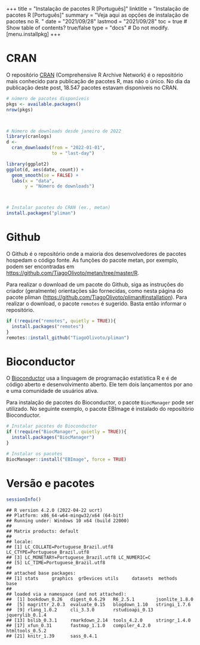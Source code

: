 +++
title = "Instalação de pacotes R [Português]"
linktitle = "Instalação de pacotes R [Português]"
summary = "Veja aqui as opções de instalação de pacotes no R. "
date = "2021/09/28"
lastmod = "2021/09/28"
toc = true  # Show table of contents? true/false
type = "docs"  # Do not modify.
[menu.installpkg]
+++


# CRAN

O repositório [CRAN](https://cran.r-project.org/) (Comprehensive R Archive Network) é o repositório mais conhecido para publicação de pacotes R, mas não o único. No dia da publicação deste post, 18.547 pacotes estavam disponíveis no CRAN. 


```r
# número de pacotes disponíveis
pkgs <- available.packages()
nrow(pkgs)



# Número de downloads desde janeiro de 2022
library(cranlogs)
d <- 
  cran_downloads(from = "2022-01-01",
                 to = "last-day")

library(ggplot2)
ggplot(d, aes(date, count)) + 
  geom_smooth(se = FALSE) +
  labs(x = "data",
       y = "Número de downloads")



# Instalar pacotes do CRAN (ex., metan)
install.packages("pliman")
```



# Github
O Github é o repositório onde a maioria dos desenvolvedores de pacotes hospedam o código fonte. As funções do pacote metan, por exemplo, podem ser encontradas em https://github.com/TiagoOlivoto/metan/tree/master/R.

Para realizar o download de um pacote do Github, siga as instruções do criador (geralmente) orientações são fornecidas, como nesta página do pacote pliman (https://github.com/TiagoOlivoto/pliman#installation). Para realizar o download, o pacote `remotes` é sugerido. Basta então informar o repositório.


```r
if (!require("remotes", quietly = TRUE)){
  install.packages("remotes")
}
remotes::install_github("TiagoOlivoto/pliman")
```


# Bioconductor

O [Bioconductor](https://www.bioconductor.org/) usa a linguagem de programação estatística R e é de código aberto e desenvolvimento aberto. Ele tem dois lançamentos por ano e uma comunidade de usuários ativa.

Para instalação de pacotes do Bioconductor, o pacote `BiocManager` pode ser utilizado. No seguinte exemplo, o pacote EBImage é instalado do repositório Bioconductor.


```r
# Instalar pacotes do Bioconductor
if (!require("BiocManager", quietly = TRUE)){
  install.packages("BiocManager")
}

# Instalar os pacotes
BiocManager::install("EBImage", force = TRUE)
```


# Versão e pacotes


```r
sessionInfo()
```

```
## R version 4.2.0 (2022-04-22 ucrt)
## Platform: x86_64-w64-mingw32/x64 (64-bit)
## Running under: Windows 10 x64 (build 22000)
## 
## Matrix products: default
## 
## locale:
## [1] LC_COLLATE=Portuguese_Brazil.utf8  LC_CTYPE=Portuguese_Brazil.utf8   
## [3] LC_MONETARY=Portuguese_Brazil.utf8 LC_NUMERIC=C                      
## [5] LC_TIME=Portuguese_Brazil.utf8    
## 
## attached base packages:
## [1] stats     graphics  grDevices utils     datasets  methods   base     
## 
## loaded via a namespace (and not attached):
##  [1] bookdown_0.26   digest_0.6.29   R6_2.5.1        jsonlite_1.8.0 
##  [5] magrittr_2.0.3  evaluate_0.15   blogdown_1.10   stringi_1.7.6  
##  [9] rlang_1.0.2     cli_3.3.0       rstudioapi_0.13 jquerylib_0.1.4
## [13] bslib_0.3.1     rmarkdown_2.14  tools_4.2.0     stringr_1.4.0  
## [17] xfun_0.31       fastmap_1.1.0   compiler_4.2.0  htmltools_0.5.2
## [21] knitr_1.39      sass_0.4.1
```


